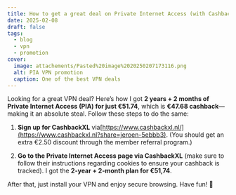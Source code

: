 ```yaml
---
title: How to get a great deal on Private Internet Access (with Cashback!)
date: 2025-02-08
draft: false
tags:
  - blog
  - vpn
  - promotion
cover:
  image: attachements/Pasted%20image%2020250207173116.png
  alt: PIA VPN promotion
  caption: One of the best VPN deals
---
```

Looking for a great VPN deal? Here’s how I got **2 years + 2 months of Private Internet Access (PIA) for just €51.74**, which is **€47.68 cashback**—making it an absolute steal. Follow these steps to do the same:
1. **Sign up for CashbackXL** via[https://www.cashbackxl.nl/](https://www.cashbackxl.nl?share=jeroen-5ebbb3). (You should get an extra €2.50 discount through the member referral program.)
   
2. **Go to the Private Internet Access page via CashbackXL** (make sure to follow their instructions regarding cookies to ensure your cashback is tracked). I got the **2-year + 2-month plan for €51,74**.

After that, just install your VPN and enjoy secure browsing. Have fun! 🚀